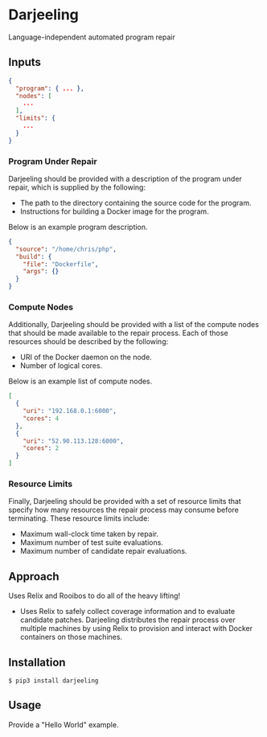 # Darjeeling

Language-independent automated program repair

## Inputs

```json
{
  "program": { ... },
  "nodes": [
    ...
  ],
  "limits": {
    ...
  }
}
```

### Program Under Repair

Darjeeling should be provided with a description of the program under repair,
which is supplied by the following:

* The path to the directory containing the source code for the program.
* Instructions for building a Docker image for the program.

Below is an example program description.

```json
{
  "source": "/home/chris/php",
  "build": {
    "file": "Dockerfile",
    "args": {}
  }
}
```

### Compute Nodes

Additionally, Darjeeling should be provided with a list of the compute
nodes that should be made available to the repair process. Each of those
resources should be described by the following:

* URI of the Docker daemon on the node.
* Number of logical cores.

Below is an example list of compute nodes.

```json
[
  {
    "uri": "192.168.0.1:6000",
    "cores": 4
  },
  {
    "uri": "52.90.113.128:6000",
    "cores": 2
  }
]
```

### Resource Limits

Finally, Darjeeling should be provided with a set of resource limits that
specify how many resources the repair process may consume before
terminating. These resource limits include:

* Maximum wall-clock time taken by repair.
* Maximum number of test suite evaluations.
* Maximum number of candidate repair evaluations.


## Approach

Uses Relix and Rooibos to do all of the heavy lifting!

* Uses Relix to safely collect coverage information and to evaluate candidate
  patches. Darjeeling distributes the repair process over multiple machines
  by using Relix to provision and interact with Docker containers on those
  machines.

## Installation

```
$ pip3 install darjeeling
```

## Usage

Provide a "Hello World" example.
